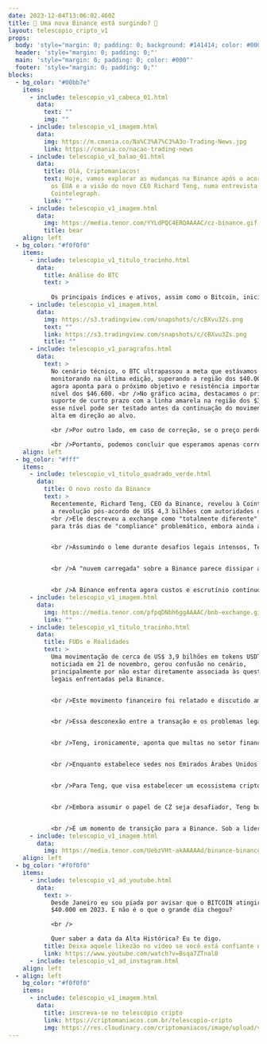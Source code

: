 ```yaml
---
date: 2023-12-04T13:06:02.460Z
title: 🤔 Uma nova Binance está surgindo? 🤔
layout: telescopio_cripto_v1
props:
  body: 'style="margin: 0; padding: 0; background: #141414; color: #000"'
  header: 'style="margin: 0; padding: 0;"'
  main: 'style="margin: 0; padding: 0; color: #000"'
  footer: 'style="margin: 0; padding: 0;"'
blocks:
  - bg_color: "#00bb7e"
    items:
      - include: telescopio_v1_cabeca_01.html
        data:
          text: ""
          img: ""
      - include: telescopio_v1_imagem.html
        data:
          img: https://m.cmania.co/Na%C3%A7%C3%A3o-Trading-News.jpg
          link: https://cmania.co/nacao-trading-news
      - include: telescopio_v1_balao_01.html
        data:
          title: Olá, Criptomaníacos!
          text: Hoje, vamos explorar as mudanças na Binance após o acordo de bilhões com
            os EUA e a visão do novo CEO Richard Teng, numa entrevista ao
            Cointelegraph.
          link: ""
      - include: telescopio_v1_imagem.html
        data:
          img: https://media.tenor.com/YYLdPQC4ERQAAAAC/cz-binance.gif
          title: bear
    align: left
  - bg_color: "#f0f0f0"
    items:
      - include: telescopio_v1_titulo_tracinho.html
        data:
          title: Análise do BTC
          text: >
            
            Os principais índices e ativos, assim como o Bitcoin, iniciam a semana em alta, impulsionados pelo otimismo gerado pela expectativa de um contexto menos inflacionário no futuro e possíveis cortes na taxa de juros para o próximo ano. Isso tem animado os investidores, dando início ao famoso rali de Natal, com o Bitcoin rompendo a barreira dos $40.000.
      - include: telescopio_v1_imagem.html
        data:
          img: https://s3.tradingview.com/snapshots/c/cBXvu3Zs.png
          text: ""
          link: https://s3.tradingview.com/snapshots/c/cBXvu3Zs.png
          title: ""
      - include: telescopio_v1_paragrafos.html
        data:
          text: >
            No cenário técnico, o BTC ultrapassou a meta que estávamos
            monitorando na última edição, superando a região dos $40.000, e
            agora aponta para o próximo objetivo e resistência importante: o
            nível dos $46.600. <br />No gráfico acima, destacamos o principal
            suporte de curto prazo com a linha amarela na região dos $39.000;
            esse nível pode ser testado antes da continuação do movimento de
            alta em direção ao alvo.

            <br />Por outro lado, em caso de correção, se o preço perder o ponto de gatilho marcado pela linha rosa em $37.550, poderíamos observar uma correção mais acentuada em direção aos suportes marcados pelas linhas brancas. No entanto, é importante ressaltar que esse cenário é menos provável.

            <br />Portanto, podemos concluir que esperamos apenas correções leves para o Bitcoin, sendo a probabilidade maior de um movimento de alta em direção aos $46.000.
    align: left
  - bg_color: "#fff"
    items:
      - include: telescopio_v1_titulo_quadrado_verde.html
        data:
          title: O novo rosto da Binance
          text: >
            Recentemente, Richard Teng, CEO da Binance, revelou à Cointelegraph
            a revolução pós-acordo de US$ 4,3 bilhões com autoridades dos EUA.
            <br />Ele descreveu a exchange como "totalmente diferente", deixando
            para trás dias de "compliance" problemático, embora ainda amargos.


            <br />Assumindo o leme durante desafios legais intensos, Teng não só sucedeu CZ, antigo CEO em apuros legais, mas também prometeu seguir adiante com planos de crescimento enquanto coopera com reguladores globais.


            <br />A "nuvem carregada" sobre a Binance parece dissipar após o acordo histórico. Os US$ 4,3 bilhões refletem falhas passadas na conformidade, mas Teng ressalta: a segurança dos fundos dos usuários foi prioridade.


            <br />A Binance enfrenta agora custos e escrutínio contínuo, incluindo uma monitoria de cinco anos e esforços de conformidade para uma "saída completa" dos EUA. <br />Teng evita detalhes sobre batalhas legais, mas afirma que a empresa está cumprindo os requisitos acordados.
      - include: telescopio_v1_imagem.html
        data:
          img: https://media.tenor.com/pfpqDNbh6ggAAAAC/bnb-exchange.gif
          link: ""
      - include: telescopio_v1_titulo_tracinho.html
        data:
          title: FUDs e Realidades
          text: >
            Uma movimentação de cerca de US$ 3,9 bilhões em tokens USDT,
            noticiada em 21 de novembro, gerou confusão no cenário,
            principalmente por não estar diretamente associada às questões
            legais enfrentadas pela Binance. 


            <br />Este movimento financeiro foi relatado e discutido amplamente, embora não tenha sido parte das resoluções legais em curso da Binance com as autoridades dos EUA. 


            <br />Essa desconexão entre a transação e os problemas legais em andamento levou algumas pessoas a compararem o tratamento dado à Binance em relação a instituições financeiras tradicionais diante de situações similares.


            <br />Teng, ironicamente, aponta que multas no setor financeiro são comuns e destaca o foco atual da Binance: tornar-se a "bolsa mais regulada globalmente". <br />A empresa investe fortemente em conformidade, recrutando talentos estratégicos de agências reguladoras e instituições financeiras.


            <br />Enquanto estabelece sedes nos Emirados Árabes Unidos e França, a Binance busca expandir seus horizontes regulatórios.


            <br />Para Teng, que visa estabelecer um ecossistema cripto nos Emirados Árabes Unidos, clareza nas regras é fundamental para o futuro das finanças. Ele destaca a importância da adoção institucional e regras claras para o setor.


            <br />Embora assumir o papel de CZ seja desafiador, Teng busca trazer seus valores e experiência para a Binance, que está em constante evolução. Ele ressalta a mudança significativa da empresa ao longo de seis anos.


            <br />É um momento de transição para a Binance. Sob a liderança de Teng, a empresa encara desafios enquanto se adapta a um cenário regulatório complexo, mas mantém seu papel crucial no mundo das criptomoedas.
      - include: telescopio_v1_imagem.html
        data:
          img: https://media.tenor.com/UebzVHt-akAAAAAd/binance-binance-at-burj.gif
    align: left
  - bg_color: "#f0f0f0"
    items:
      - include: telescopio_v1_ad_youtube.html
        data:
          text: >-
            Desde Janeiro eu sou piada por avisar que o BITCOIN atingiria
            $40.000 em 2023. E não é o que o grande dia chegou?

            <br />

            Quer saber a data da Alta Histórica? Eu te digo.
          title: Deixa aquele likezão no vídeo se você está confiante no BTC!
          link: https://www.youtube.com/watch?v=Bsqa7ZTnal8
      - include: telescopio_v1_ad_instagram.html
    align: left
  - align: left
    bg_color: "#f0f0f0"
    items:
      - include: telescopio_v1_imagem.html
        data:
          title: inscreva-se no telescópio cripto
          link: https://criptomaniacos.com.br/telescopio-cripto
          img: https://res.cloudinary.com/criptomaniacos/image/upload/v1662133224/telescopio/inscreva-se-telescopio.png
---
```

